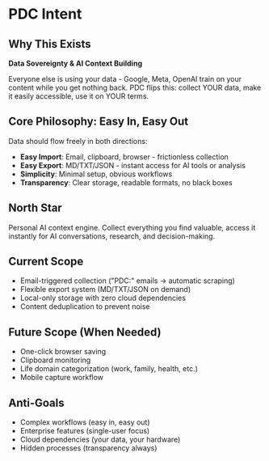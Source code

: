 # PDC Intent

## Why This Exists
**Data Sovereignty & AI Context Building**

Everyone else is using your data - Google, Meta, OpenAI train on your content while you get nothing back. PDC flips this: collect YOUR data, make it easily accessible, use it on YOUR terms.

## Core Philosophy: Easy In, Easy Out
Data should flow freely in both directions:
- **Easy Import**: Email, clipboard, browser - frictionless collection
- **Easy Export**: MD/TXT/JSON - instant access for AI tools or analysis
- **Simplicity**: Minimal setup, obvious workflows
- **Transparency**: Clear storage, readable formats, no black boxes

## North Star
Personal AI context engine. Collect everything you find valuable, access it instantly for AI conversations, research, and decision-making.

## Current Scope
- Email-triggered collection ("PDC:" emails → automatic scraping)
- Flexible export system (MD/TXT/JSON on demand)
- Local-only storage with zero cloud dependencies
- Content deduplication to prevent noise

## Future Scope (When Needed)
- One-click browser saving
- Clipboard monitoring  
- Life domain categorization (work, family, health, etc.)
- Mobile capture workflow

## Anti-Goals
- Complex workflows (easy in, easy out)
- Enterprise features (single-user focus)
- Cloud dependencies (your data, your hardware)
- Hidden processes (transparency always)